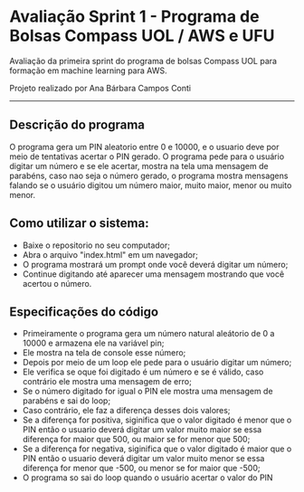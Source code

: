 # Avaliação Sprint 1 - Programa de Bolsas Compass UOL / AWS e UFU

Avaliação da primeira sprint do programa de bolsas Compass UOL para formação em machine learning para AWS.

Projeto realizado por Ana Bárbara Campos Conti
***

## Descrição do programa

O programa gera um PIN aleatorio entre 0 e 10000, e o usuario deve por meio de tentativas acertar o PIN gerado. O programa pede para o usuário digitar um número e se ele acertar, mostra na tela uma mensagem de parabéns, caso nao seja o número gerado, o programa mostra mensagens falando se o usuário digitou um número maior, muito maior, menor ou muito menor.

## Como utilizar o sistema:

- Baixe o repositorio no seu computador;
- Abra o arquivo "index.html" em um navegador;
- O programa mostrará um prompt onde você deverá digitar um número;
- Continue digitando até aparecer uma mensagem mostrando que você acertou o número.

## Especificações do código

- Primeiramente o programa gera um número natural aleátorio de 0 a 10000 e armazena ele na variável pin;
- Ele mostra na tela de console esse número;
- Depois por meio de um loop ele pede para o usuário digitar um número;
- Ele verifica se oque foi digitado é um número e se é válido, caso contrário ele mostra uma mensagem de erro;
- Se o número digitado for igual o PIN ele mostra uma mensagem de parabéns e sai do loop;
- Caso contrário, ele faz a diferença desses dois valores;
- Se a diferença for positiva, siginifica que o valor digitado é menor que o PIN então o usuario deverá digitar um valor muito maior se essa diferença for maior que 500, ou maior se for menor que 500;
- Se a diferença for negativa, siginifica que o valor digitado é maior que o PIN então o usuario deverá digitar um valor muito menor se essa diferença for menor que -500, ou menor se for maior que -500;
- O programa so sai do loop quando o usuário acertar o valor do PIN

